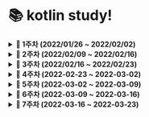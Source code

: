 # 📚 kotlin study!



<details markdown="1">
<summary><strong> 🎈 1주차 (2022/01/26 ~ 2022/02/02)</strong></summary>
백준알고리즘 단계별 문제풀이 ~20
<br>
</details>


<details markdown="1">
<summary><strong> 🎈 2주차 (2022/02/09 ~ 2022/02/16)</strong></summary>
<br>

|                             문제                             | 문제 유형 |                  풀이                  | 리마인드필요 |
| :----------------------------------------------------------: | :-------: | :------------------------------------: |:-------:|
| [BOJ 1874 스택수열](https://www.acmicpc.net/problem/1874) | 자료구조,스택  | [풀이](https://github.com/Like-Kotlin/SSAFY_7th_KotlinStudy/blob/main/%EC%86%A1%ED%98%84%EC%A7%84/%EB%B0%B1%EC%A4%80_KOTLIN/1874_%EC%8A%A4%ED%83%9D%EC%88%98%EC%97%B4.kt) |   |
| [BOJ 14425 문자열집합](https://www.acmicpc.net/problem/14425) | 자료구조,문자열,트리  | [풀이](https://github.com/Like-Kotlin/SSAFY_7th_KotlinStudy/blob/main/%EC%86%A1%ED%98%84%EC%A7%84/%EB%B0%B1%EC%A4%80_KOTLIN/14425_%EB%AC%B8%EC%9E%90%EC%97%B4%EC%A7%91%ED%95%A9.kt)                              |  | 
| [BOJ 2671 트리의 부모찾기](https://www.acmicpc.net/problem/11725)  |  트리,dfs,bfs   | [풀이](https://github.com/Like-Kotlin/SSAFY_7th_KotlinStudy/blob/main/%EC%86%A1%ED%98%84%EC%A7%84/%EB%B0%B1%EC%A4%80_KOTLIN/11725_%ED%8A%B8%EB%A6%AC%EC%9D%98%EB%B6%80%EB%AA%A8%EC%B0%BE%EA%B8%B0.kt) |   |

<br>

</details>



<details markdown="1">
<summary><strong> 🎈 3주차 (2022/02/16 ~ 2022/02/23)</strong></summary>
<br>
<br>

|                             문제                             | 문제 유형 |                  풀이                  | 리마인드필요 |
| :----------------------------------------------------------: | :-------: | :------------------------------------: |:-------:|
| [BOJ 9613 GCD합](https://www.acmicpc.net/problem/9613) | 수학  | [풀이](https://github.com/Like-Kotlin/SSAFY_7th_KotlinStudy/blob/main/%EC%86%A1%ED%98%84%EC%A7%84/%EB%B0%B1%EC%A4%80_KOTLIN/9613_GCD%ED%95%A9.kt) |   |
| [BOJ 20115 에너지드링크](https://www.acmicpc.net/problem/20115) | 그리디 | [풀이](https://github.com/Like-Kotlin/SSAFY_7th_KotlinStudy/blob/main/%EC%86%A1%ED%98%84%EC%A7%84/%EB%B0%B1%EC%A4%80_KOTLIN/20115_%EC%97%90%EB%84%88%EC%A7%80%EB%93%9C%EB%A7%81%ED%81%AC.kt) |  |
| [BOJ 9095 1,2,3 더하기](https://www.acmicpc.net/problem/9095)  | DP | [풀이](https://github.com/Like-Kotlin/SSAFY_7th_KotlinStudy/blob/main/%EC%86%A1%ED%98%84%EC%A7%84/%EB%B0%B1%EC%A4%80_KOTLIN/9095_1%2C2%2C3%EB%8D%94%ED%95%98%EA%B8%B0.kt) |   |

<br>

</details>



<details markdown="1">
<summary><strong> 🎈 4주차 (2022-02-23 ~ 2022-03-02)</strong></summary>
<br>
<br>

|                             문제                             | 문제 유형 |                  풀이                  | 리마인드필요 |
| :----------------------------------------------------------: | :-------: | :------------------------------------: |:-------:|
| [BOJ 9251 LCS](https://www.acmicpc.net/problem/9251) | DP  | [풀이](https://github.com/Like-Kotlin/SSAFY_7th_KotlinStudy/blob/main/%EC%86%A1%ED%98%84%EC%A7%84/%EB%B0%B1%EC%A4%80_KOTLIN/9251_LCS.kt) | 0  |
| [BOJ 21921 블로그](https://www.acmicpc.net/problem/21921) | 투포인터 | [풀이](https://github.com/Like-Kotlin/SSAFY_7th_KotlinStudy/blob/main/%EC%86%A1%ED%98%84%EC%A7%84/%EB%B0%B1%EC%A4%80_KOTLIN/21921_%EB%B8%94%EB%A1%9C%EA%B7%B8.kt) |  |
| [BOJ 21608 상어초등학교](https://www.acmicpc.net/problem/21608)  | 구현 | [풀이](https://github.com/Like-Kotlin/SSAFY_7th_KotlinStudy/blob/main/%EC%86%A1%ED%98%84%EC%A7%84/%EB%B0%B1%EC%A4%80_KOTLIN/21608_%EC%83%81%EC%96%B4%EC%B4%88%EB%93%B1%ED%95%99%EA%B5%90.kt) |   |

<br>
</details>





<details markdown="1">
<summary><strong> 🎈 5주차 (2022-03-02 ~ 2022-03-09)</strong></summary>
<br>
<br>

|                             문제                             | 문제 유형 |                  풀이                  | 리마인드필요 |
| :----------------------------------------------------------: | :-------: | :------------------------------------: |:-------:|
| [BOJ 5547 일루미네이션](https://www.acmicpc.net/problem/5547) | 그래프 탐색, DFS, BFS  | [풀이](https://github.com/Like-Kotlin/SSAFY_7th_KotlinStudy/blob/main/%EC%86%A1%ED%98%84%EC%A7%84/%EB%B0%B1%EC%A4%80_KOTLIN/5547_%EC%9D%BC%EB%A3%A8%EB%AF%B8%EB%84%A4%EC%9D%B4%EC%85%98.kt) |  |
| [BOJ 1548 부분삼각수열](https://www.acmicpc.net/problem/1548) | 	그리디, 브루트포스, 정렬 | [풀이](https://github.com/Like-Kotlin/SSAFY_7th_KotlinStudy/blob/main/%EC%86%A1%ED%98%84%EC%A7%84/%EB%B0%B1%EC%A4%80_KOTLIN/1548_%EB%B6%80%EB%B6%84%EC%82%BC%EA%B0%81%EC%88%98%EC%97%B4.kt) |  |
| [BOJ 16234 인구이동](https://www.acmicpc.net/problem/16234)  | 그래프, 시뮬레이션 | [풀이](https://github.com/Like-Kotlin/SSAFY_7th_KotlinStudy/blob/main/%EC%86%A1%ED%98%84%EC%A7%84/%EB%B0%B1%EC%A4%80_KOTLIN/16234_%EC%9D%B8%EA%B5%AC%EC%9D%B4%EB%8F%99.kt) |   |

<br>
</details>



<details markdown="1">
<summary><strong> 🎈 6주차 (2022-03-09 ~ 2022-03-16)</strong></summary>
<br>
<br>

|                             문제                             | 문제 유형 |                  풀이                  | 리마인드필요 |
| :----------------------------------------------------------: | :-------: | :------------------------------------: |:-------:|
| [BOJ 22871 징검다리건너기](https://www.acmicpc.net/problem/22871) | 이분탐색  | [풀이]() |  0 - dp 응용력 필요 |
| [BOJ 1174 줄어드는수](https://www.acmicpc.net/problem/1174) | 백트래킹 | [풀이]() |  |
| [BOJ 1074 Z](https://www.acmicpc.net/problem/1074)  | 분할정복 | [풀이]() | 0 - 재귀 이해도 부족  |

<br>
</details>




<details markdown="1">
<summary><strong> 🎈 7주차 (2022-03-16 ~ 2022-03-23)</strong></summary>
<br>
<br>

|                             문제                             | 문제 유형 |                  풀이                  | 리마인드필요 |
| :----------------------------------------------------------: | :-------: | :------------------------------------: |:-------:|
| [BOJ 11660 구간합구하기5](https://www.acmicpc.net/problem/11660) | 누적 합, 다이나믹 프로그래밍  | [풀이]() |  |
| [BOJ 17609 회문](https://www.acmicpc.net/problem/17609) | 구현, 문자열, 투포인터 | [풀이]() |  |
| [BOJ 11265 끝나지않는파티](https://www.acmicpc.net/problem/11265)  | 최단 거리 | [풀이]() |   |

<br>
</details>
